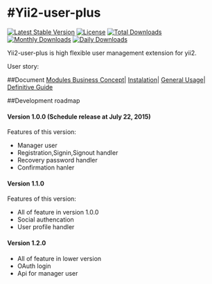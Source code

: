 #Yii2-user-plus 
=============
[![Latest Stable Version](https://poser.pugx.org/johnitvn/yii2-user-plus/v/stable)](https://packagist.org/packages/johnitvn/yii2-user-plus)
[![License](https://poser.pugx.org/johnitvn/yii2-user-plus/license)](https://packagist.org/packages/johnitvn/yii2-user-plus)
[![Total Downloads](https://poser.pugx.org/johnitvn/yii2-user-plus/downloads)](https://packagist.org/packages/johnitvn/yii2-user-plus)
[![Monthly Downloads](https://poser.pugx.org/johnitvn/yii2-user-plus/d/monthly)](https://packagist.org/packages/johnitvn/yii2-user-plus)
[![Daily Downloads](https://poser.pugx.org/johnitvn/yii2-user-plus/d/daily)](https://packagist.org/packages/johnitvn/yii2-user-plus)

Yii2-user-plus is high flexible user management extension for yii2.

User story:


##Document
[Modules Business Concept](https://github.com/johnitvn/yii2-user-plus/blob/master/docs/BusinessConcept.md)|
[Instalation](https://github.com/johnitvn/yii2-user-plus/blob/master/docs/Instalation.md)|
[General Usage](https://github.com/johnitvn/yii2-user-plus/blob/master/docs/General-Usage.md)|
[Definitive Guide](https://github.com/johnitvn/yii2-user-plus/blob/master/docs/README.md)



##Development roadmap
#### Version 1.0.0 (Schedule release at July 22, 2015)
Features of this version:
+ Manager user
+ Registration,Signin,Signout handler
+ Recovery password handler
+ Confirmation hanler

#### Version 1.1.0 
Features of this version:
+ All of feature in version 1.0.0
+ Social authencation 
+ User profile handler

#### Version 1.2.0
+ All of feature in lower version
+ OAuth login
+ Api for manager user


